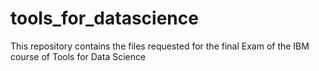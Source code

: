 # tools_for_datascience

This repository contains the files requested for the final Exam of the IBM course of Tools for Data Science
